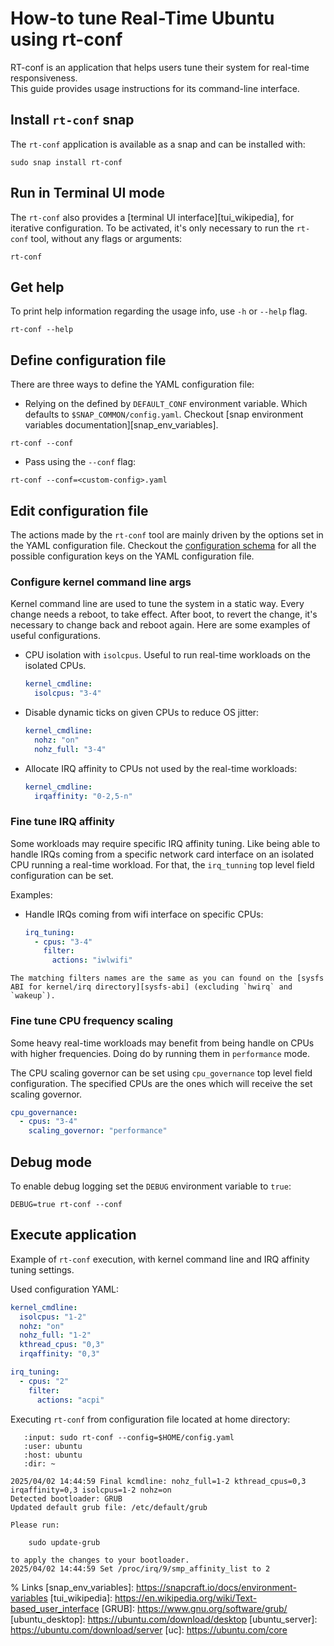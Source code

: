 # How-to tune Real-Time Ubuntu using rt-conf

RT-conf is an application that helps users tune their system for real-time responsiveness.  
This guide provides usage instructions for its command-line interface.

## Install `rt-conf` snap

The `rt-conf` application is available as a snap and can be installed with:

```shell
sudo snap install rt-conf
```
<!-- TODO: Complement information with supported systems once the tool is in a stable state -->

## Run in Terminal UI mode

The `rt-conf` also provides a [terminal UI interface][tui_wikipedia], for iterative configuration.
To be activated, it's only necessary to run the `rt-conf` tool, without any flags or arguments:
```shell
rt-conf
```

## Get help

To print help information regarding the usage info, use `-h` or `--help` flag.

```shell
rt-conf --help
```

## Define configuration file

There are three ways to define the YAML configuration file:

- Relying on the defined by `DEFAULT_CONF` environment variable.
  Which defaults to `$SNAP_COMMON/config.yaml`. 
  Checkout [snap environment variables documentation][snap_env_variables].

```shell
rt-conf --conf
```

- Pass using the `--conf` flag:
```shell
rt-conf --conf=<custom-config>.yaml
```

## Edit configuration file

The actions made by the `rt-conf` tool are mainly driven by the options set in the YAML configuration file.
Checkout the [configuration schema][config_yaml] for all the possible configuration keys on the YAML configuration file.

### Configure kernel command line args

Kernel command line are used to tune the system in a static way.
Every change needs a reboot, to take effect.
After boot, to revert the change, it's necessary to change back and reboot again.
Here are some examples of useful configurations.

  - CPU isolation with `isolcpus`.
    Useful to run real-time workloads on the isolated CPUs.
    ```yaml
    kernel_cmdline:
      isolcpus: "3-4"
    ```

  - Disable dynamic ticks on given CPUs to reduce OS jitter:
    ```yaml
    kernel_cmdline:
      nohz: "on"
      nohz_full: "3-4"
    ```

  - Allocate IRQ affinity to CPUs not used by the real-time workloads:
    ```yaml
    kernel_cmdline:
      irqaffinity: "0-2,5-n"
    ```

### Fine tune IRQ affinity

Some workloads may require specific IRQ affinity tuning.
Like being able to handle IRQs coming from a specific network card interface on an isolated CPU running a real-time workload.
For that, the `irq_tunning` top level field configuration can be set.

Examples:

- Handle IRQs coming from wifi interface on specific CPUs:
  ```yaml
  irq_tuning:
    - cpus: "3-4"
      filter:
        actions: "iwlwifi"
  ```

```{note}
The matching filters names are the same as you can found on the [sysfs ABI for kernel/irq directory][sysfs-abi] (excluding `hwirq` and `wakeup`).
```

### Fine tune CPU frequency scaling

Some heavy real-time workloads may benefit from being handle on CPUs with higher frequencies.
Doing do by running them in `performance` mode.

The CPU scaling governor can be set using `cpu_governance` top level field configuration.
The specified CPUs are the ones which will receive the set scaling governor.

```yaml
cpu_governance: 
  - cpus: "3-4"
    scaling_governor: "performance"
```

## Debug mode

To enable debug logging set the `DEBUG` environment variable to `true`:

```shell
DEBUG=true rt-conf --conf
```

<!-- TODO: necessary to add session reagarding connection of snap interfaces. -->

## Execute application

Example of `rt-conf` execution, with kernel command line and IRQ affinity tuning settings.

Used configuration YAML:
```yaml
kernel_cmdline:
  isolcpus: "1-2"
  nohz: "on"
  nohz_full: "1-2"
  kthread_cpus: "0,3"
  irqaffinity: "0,3"

irq_tuning:
  - cpus: "2"
    filter:
      actions: "acpi"
```

Executing `rt-conf` from configuration file located at home directory:

```{terminal}
   :input: sudo rt-conf --config=$HOME/config.yaml
   :user: ubuntu
   :host: ubuntu
   :dir: ~

2025/04/02 14:44:59 Final kcmdline: nohz_full=1-2 kthread_cpus=0,3 irqaffinity=0,3 isolcpus=1-2 nohz=on
Detected bootloader: GRUB
Updated default grub file: /etc/default/grub

Please run:

	sudo update-grub

to apply the changes to your bootloader.
2025/04/02 14:44:59 Set /proc/irq/9/smp_affinity_list to 2
```

% Links
[snap_env_variables]: https://snapcraft.io/docs/environment-variables
[tui_wikipedia]: https://en.wikipedia.org/wiki/Text-based_user_interface
[GRUB]: https://www.gnu.org/software/grub/
[ubuntu_desktop]: https://ubuntu.com/download/desktop
[ubuntu_server]: https://ubuntu.com/download/server
[uc]: https://ubuntu.com/core

[config_yaml]: https://documentation.ubuntu.com/real-time/en/rt-conf/reference/rt-conf-yaml/
[sysfs-abi]: https://github.com/torvalds/linux/blob/master/Documentation/ABI/testing/sysfs-kernel-irq